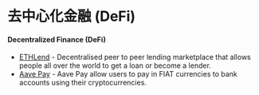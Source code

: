 # 去中心化金融 \(DeFi\)



#### Decentralized Finance \(DeFi\)

* [ETHLend](https://ethlend.io/) - Decentralised peer to peer lending marketplace that allows people all over the world to get a loan or become a lender.
* [Aave Pay](https://pay.aave.com/) - Aave Pay allow users to pay in FIAT currencies to bank accounts using their cryptocurrencies.

